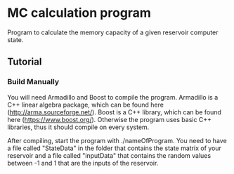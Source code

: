 # MC calculation program
Program to calculate the memory capacity of a given reservoir computer state.

## Tutorial

### Build Manually

You will need Armadillo and Boost to compile the program. 
Armadillo is a C++ linear algebra package, which can be found here (http://arma.sourceforge.net/).
Boost is a C++ library, which can be found here (https://www.boost.org/).
Otherwise the program uses basic C++ libraries, thus it should compile on every system.

After compiling, start the program with ./nameOfProgram.
You need to have a file called "StateData" in the folder that contains the state matrix of your reservoir and a file called "inputData" that contains the random values between -1 and 1 that are the inputs of the reservoir.
